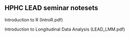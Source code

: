 ## HPHC LEAD seminar notesets 
Introduction to R (IntroR.pdf)

Introduction to Longitudinal Data Analysis (LEAD_LMM.pdf)
